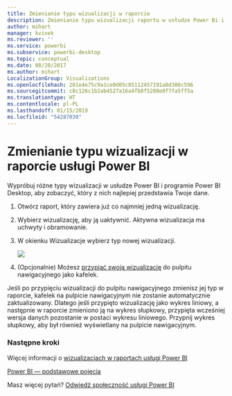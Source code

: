 ```yaml
---
title: Zmienianie typu wizualizacji w raporcie
description: Zmienianie typu wizualizacji raportu w usłudze Power Bi i programie Power BI Desktop
author: mihart
manager: kvivek
ms.reviewer: ''
ms.service: powerbi
ms.subservice: powerbi-desktop
ms.topic: conceptual
ms.date: 08/20/2017
ms.author: mihart
LocalizationGroup: Visualizations
ms.openlocfilehash: 201e4e75c9a1ce0d05c85112457191a8d306c596
ms.sourcegitcommit: c8c126c1b2ab4527a16a4fb8f5208e0f7fa5ff5a
ms.translationtype: HT
ms.contentlocale: pl-PL
ms.lasthandoff: 01/15/2019
ms.locfileid: "54287030"
---
```

# <a name="change-the-type-of-visualization-in-a-power-bi-report"></a>Zmienianie typu wizualizacji w raporcie usługi Power BI
Wypróbuj różne typy wizualizacji w usłudze Power BI i programie Power BI Desktop, aby zobaczyć, który z nich najlepiej przedstawia Twoje dane. 

1. Otwórz raport, który zawiera już co najmniej jedną wizualizację.   
2. Wybierz wizualizację, aby ją uaktywnić. Aktywna wizualizacja ma uchwyty i obramowanie.    
3. W okienku Wizualizacje wybierz typ nowej wizualizacji. 
   
   ![](media/power-bi-report-change-visualization-type/changeviz.gif)
4. (Opcjonalnie) Możesz [przypiąć swoją wizualizację](../service-dashboard-pin-tile-from-report.md) do pulpitu nawigacyjnego jako kafelek. 

Jeśli po przypięciu wizualizacji do pulpitu nawigacyjnego zmienisz jej typ w raporcie, kafelek na pulpicie nawigacyjnym nie zostanie automatycznie zaktualizowany. Dlatego jeśli przypięto wizualizację jako wykres liniowy, a następnie w raporcie zmieniono ją na wykres słupkowy, przypięta wcześniej wersja danych pozostanie w postaci wykresu liniowego. Przypnij wykres słupkowy, aby był również wyświetlany na pulpicie nawigacyjnym.

### <a name="next-steps"></a>Następne kroki
Więcej informacji o [wizualizacjach w raportach usługi Power BI](power-bi-report-visualizations.md)

[Power BI — podstawowe pojęcia](../consumer/end-user-basic-concepts.md)

Masz więcej pytań? [Odwiedź społeczność usługi Power BI](http://community.powerbi.com/)

